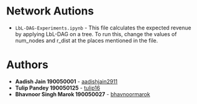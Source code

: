 # Network Autions

- `LbL-DAG-Experiments.ipynb` - This file calculates the expected revenue by applying LbL-DAG on a tree. To run this, change the values of num_nodes and r_dist at the places mentioned in the file.


# Authors

* **Aadish Jain 190050001** - [aadishjain2911](https://github.com/aadishjain2911)
* **Tulip Pandey 190050125** - [tulip16](https://github.com/tulip16)
* **Bhavnoor Singh Marok 190050027** - [bhavnoormarok](https://github.com/bhavnoormarok)
